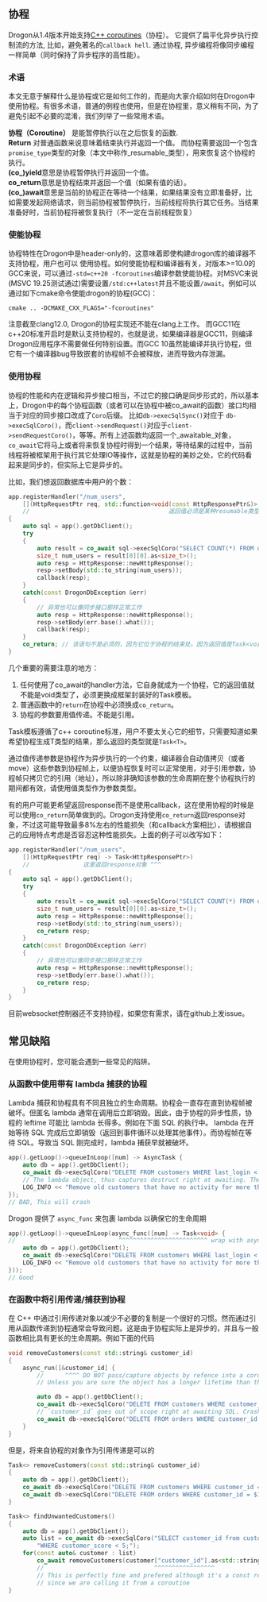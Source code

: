 ## 协程

Drogon从1.4版本开始支持[C++ coroutines][1]（协程）。 它提供了扁平化异步执行控制流的方法, 比如，避免著名的`callback hell`. 通过协程, 异步编程将像同步编程一样简单（同时保持了异步程序的高性能）。

### 术语

本文无意于解释什么是协程或它是如何工作的，而是向大家介绍如何在Drogon中使用协程。有很多术语，普通的例程也使用，但是在协程里，意义稍有不同，为了避免引起不必要的混淆，我们列举了一些常用术语。

**协程（Coroutine）** 是能暂停执行以在之后恢复的函数.<br/> 
**Return** 对普通函数来说意味着结束执行并返回一个值。 而协程需要返回一个包含`promise_type`类型的对象（本文中称作_resumable_类型），用来恢复这个协程的执行。<br/>
**(co_)yield**意思是协程暂停执行并返回一个值。<br/>
**co_return**意思是协程结束并返回一个值（如果有值的话）。<br/>
**(co_)await**意思是当前的协程正在等待一个结果，如果结果没有立即准备好，比如需要发起网络请求，则当前协程被暂停执行，当前线程将执行其它任务。当结果准备好时，当前协程将被恢复执行（不一定在当前线程恢复）<br/>

### 使能协程

协程特性在Drogon中是header-only的，这意味着即使构建drogon库的编译器不支持协程，用户也可以
使用协程。如何使能协程和编译器有关，对版本>=10.0的GCC来说，可以通过`-std=c++20 -fcoroutines`编译参数使能协程。对MSVC来说(MSVC 19.25测试通过)需要设置`/std:c++latest`并且不能设置`/await`。例如可以通过如下cmake命令使能drogon的协程(GCC)：

```shell
cmake .. -DCMAKE_CXX_FLAGS="-fcoroutines"
```

注意截至clang12.0, Drogon的协程实现还不能在clang上工作。 而GCC11在c++20标准开启时是默认支持协程的，也就是说，如果编译器是GCC11，则编译Drogon应用程序不需要做任何特别设置。而GCC 10虽然能编译并执行协程，但它有一个编译器bug导致嵌套的协程帧不会被释放，进而导致内存泄漏。

### 使用协程

协程的性能和内在逻辑和异步接口相当，不过它的接口确是同步形式的，所以基本上，Drogon中的每个协程函数（或者可以在协程中被co_await的函数）接口均相当于对应的同步接口改成了`Coro`后缀。 比如`db->execSqlSync()`对应于 `db->execSqlCoro()`，而`client->sendRequest()`对应于`client->sendRequestCoro()`，等等。所有上述函数均返回一个_awaitable_对象，`co_await`它将马上或者将来恢复协程时得到一个结果，等待结果的过程中，当前线程将被框架用于执行其它处理IO等操作，这就是协程的美妙之处，它的代码看起来是同步的，但实际上它是异步的。

比如，我们想返回数据库中用户的个数：

```c++
app.registerHandler("/num_users",
    [](HttpRequestPtr req, std::function<void(const HttpResponsePtr&)> callback) -> Task<>
    //                                       返回值必须是某种resumable类型（框架已封装好） ^^^
{
    auto sql = app().getDbClient();
    try
    {
        auto result = co_await sql->execSqlCoro("SELECT COUNT(*) FROM users;");
        size_t num_users = result[0][0].as<size_t>();
        auto resp = HttpResponse::newHttpResponse();
        resp->setBody(std::to_string(num_users));
        callback(resp);
    }
    catch(const DrogonDbException &err)
    {
        // 异常也可以像同步接口那样正常工作
        auto resp = HttpResponse::newHttpResponse();
        resp->setBody(err.base().what());
        callback(resp);
    }
    co_return; // 该语句不是必须的，因为它位于协程的结束处。因为返回值是Task<void>类型，这里不需要返回任何值
}
```

几个重要的需要注意的地方：
 1. 任何使用了co_await的handler方法，它自身就成为一个协程，它的返回值就不能是void类型了，必须更换成框架封装好的Task<T>模板。
 2. 普通函数中的`return`在协程中必须换成`co_return`。
 3. 协程的参数要用值传递。不能是引用。

Task<T>模板遵循了c++ coroutine标准，用户不要太关心它的细节，只需要知道如果希望协程生成T类型的结果，那么返回的类型就是`Task<T>`。

通过值传递参数是协程作为异步执行的一个约束，编译器会自动值拷贝（或者move）这些参数到协程帧上，以便协程恢复时可以正常使用，对于引用参数，协程帧只拷贝它的引用（地址），所以除非确知该参数的生命周期在整个协程执行的期间都有效，请使用值类型作为参数类型。

有的用户可能更希望返回response而不是使用callback，这在使用协程的时候是可以使用`co_return`简单做到的。Drogon支持使用`co_return`返回response对象，不过这可能导致最多8%左右的性能损失（和callback方案相比），请根据自己的应用特点考虑是否容忍这种性能损失。上面的例子可以改写如下：

```c++
app.registerHandler("/num_users",
    [](HttpRequestPtr req) -> Task<HttpResponsePtr>)
    //               这里返回response对象 ^^^
{
    auto sql = app().getDbClient();
    try
    {
        auto result = co_await sql->execSqlCoro("SELECT COUNT(*) FROM users;");
        size_t num_users = result[0][0].as<size_t>();
        auto resp = HttpResponse::newHttpResponse();
        resp->setBody(std::to_string(num_users));
        co_return resp;
    }
    catch(const DrogonDbException &err)
    {
        // 异常也可以像同步接口那样正常工作
        auto resp = HttpResponse::newHttpResponse();
        resp->setBody(err.base().what());
        co_return resp;
    }
}
```

目前websocket控制器还不支持协程，如果您有需求，请在github上发issue。

## 常见缺陷

在使用协程时，您可能会遇到一些常见的陷阱。 

### 从函数中使用带有  lambda 捕获的协程 

Lambda 捕获和协程具有不同且独立的生命周期。协程会一直存在直到协程帧被破坏。但匿名 lambda 通常在调用后立即销毁。因此，由于协程的异步性质，协程的 leftime 可能比 lambda 长得多。例如在下面 SQL 的执行中。 lambda 在开始等待 SQL 完成后立即销毁（返回到事件循环以处理其他事件）。而协程帧在等待 SQL。导致当 SQL 刚完成时，lambda 捕获早就被破坏。 

```c++
app().getLoop()->queueInLoop([num] -> AsyncTask {
    auto db = app().getDbClient();
    co_await db->execSqlCoro("DELETE FROM customers WHERE last_login < CURRENT_TIMESTAMP - INTERVAL $1 DAY". std::to_string(num));
    // The lambda object, thus captures destruct right at awaiting. They are destructed at this point
    LOG_INFO << "Remove old customers that have no activity for more than " << num << "days"; // use-after-free
});
// BAD, This will crash
```

Drogon 提供了 `async_func` 来包裹 lambda 以确保它的生命周期 

```c++
app().getLoop()->queueInLoop(async_func([num] -> Task<void> {
//                             ^^^^^^^^^^^^^^^^^^^^^^^^^ wrap with async_func and return a Task<>
    auto db = app().getDbClient();
    co_await db->execSqlCoro("DELETE FROM customers WHERE last_login < CURRENT_TIMESTAMP - INTERVAL $1 DAY". std::to_string(num));
    LOG_INFO << "Remove old customers that have no activity for more than " << num << "days";
}));
// Good
```

### 在函数中将引用传递/捕获到协程

在 C++ 中通过引用传递对象以减少不必要的复制是一个很好的习惯。然而通过引用从函数传递到协程通常会导致问题。这是由于协程实际上是异步的，并且与一般函数相比具有更长的生命周期。例如下面的代码

```cpp
void removeCustomers(const std::string& customer_id)
{
    async_run([&customer_id] {
        //      ^^^^ DO NOT pass/capture objects by refence into a coroutine
        // Unless you are sure the object has a longer lifetime than the coroutine

        auto db = app().getDbClient();
        co_await db->execSqlCoro("DELETE FROM customers WHERE customer_id = $1", customer_id);
        // `customer_id` goes out of scope right at awaiting SQL. Crashes here
        co_await db->execSqlCoro("DELETE FROM orders WHERE customer_id = $1", customer_id);
    }
}
```

但是，将来自协程的对象作为引用传递是可以的

```cpp
Task<> removeCustomers(const std::string& customer_id)
{
    auto db = app().getDbClient();
    co_await db->execSqlCoro("DELETE FROM customers WHERE customer_id = $1", customer_id);
    co_await db->execSqlCoro("DELETE FROM orders WHERE customer_id = $1", customer_id);
}

Task<> findUnwantedCustomers()
{
    auto db = app().getDbClient();
    auto list = co_await db->execSqlCoro("SELECT customer_id from customers "
        "WHERE customer_score < 5;");
    for(const auto& customer : list)
        co_await removeCustomers(customer["customer_id"].as<std::string>());
        //                               ^^^^^^^^^^^^^^^^^
        // This is perfectly fine and prefered although it's a const reference
        // since we are calling it from a coroutine
}
```


[1]: https://en.cppreference.com/w/cpp/language/coroutines

